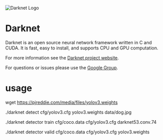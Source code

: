 ![Darknet Logo](http://pjreddie.com/media/files/darknet-black-small.png)

# Darknet #
Darknet is an open source neural network framework written in C and CUDA. It is fast, easy to install, and supports CPU and GPU computation.

For more information see the [Darknet project website](http://pjreddie.com/darknet).

For questions or issues please use the [Google Group](https://groups.google.com/forum/#!forum/darknet).

# usage #
wget https://pjreddie.com/media/files/yolov3.weights

./darknet detect cfg/yolov3.cfg yolov3.weights data/dog.jpg

./darknet detector train cfg/coco.data cfg/yolov3.cfg darknet53.conv.74

./darknet detector valid cfg/coco.data cfg/yolov3.cfg yolov3.weights
